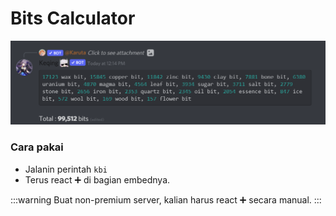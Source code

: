 # Bits Calculator

![Bits Calculator](/img/features/bits.png)

### Cara pakai
- Jalanin perintah `kbi`
- Terus react ➕ di bagian embednya.​​

:::warning
Buat non-premium server, kalian harus react ➕ secara manual.
:::